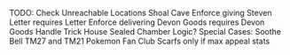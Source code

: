 TODO:
  Check Unreachable Locations
  Shoal Cave
  Enforce giving Steven Letter requires Letter
  Enforce delivering Devon Goods requires Devon Goods
  Handle Trick House
  Sealed Chamber Logic?
  Special Cases:
    Soothe Bell
    TM27 and TM21
    Pokemon Fan Club Scarfs only if max appeal stats
